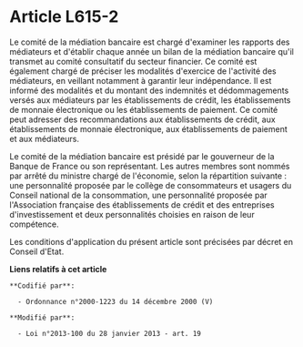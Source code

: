 # Article L615-2

Le comité de la médiation bancaire est chargé d'examiner les rapports des médiateurs et d'établir chaque année un bilan de la
médiation bancaire qu'il transmet au comité consultatif du secteur financier. Ce comité est également chargé de préciser les
modalités d'exercice de l'activité des médiateurs, en veillant notamment à garantir leur indépendance. Il est informé des
modalités et du montant des indemnités et dédommagements versés aux médiateurs par les établissements de crédit, les
établissements de monnaie électronique ou les établissements de paiement. Ce comité peut adresser des recommandations aux
établissements de crédit, aux établissements de monnaie électronique, aux établissements de paiement et aux médiateurs. 

Le comité de la médiation bancaire est présidé par le gouverneur de la Banque de France ou son représentant. Les autres
membres sont nommés par arrêté du ministre chargé de l'économie, selon la répartition suivante : une personnalité proposée
par le collège de consommateurs et usagers du Conseil national de la consommation, une personnalité proposée par
l'Association française des établissements de crédit et des entreprises d'investissement et deux personnalités choisies en
raison de leur compétence. 

Les conditions d'application du présent article sont précisées par décret en Conseil d'Etat.

**Liens relatifs à cet article**

	**Codifié par**:

	  - Ordonnance n°2000-1223 du 14 décembre 2000 (V)

	**Modifié par**:

	  - Loi n°2013-100 du 28 janvier 2013 - art. 19

